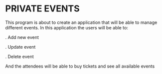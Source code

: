 # PRIVATE EVENTS

This program is about to create an application that will be able to manage different events. In this application the users will be able to:

. Add new event

. Update event

. Delete event

And the attendees will be able to buy tickets and see all available events
